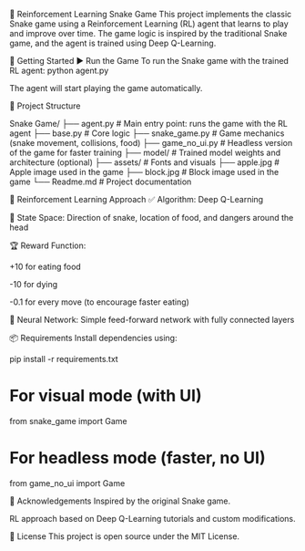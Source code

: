 🐍 Reinforcement Learning Snake Game
This project implements the classic Snake game using a Reinforcement Learning (RL) agent that learns to play and improve over time. The game logic is inspired by the traditional Snake game, and the agent is trained using Deep Q-Learning.

🚀 Getting Started
▶️ Run the Game
To run the Snake game with the trained RL agent:
python agent.py

The agent will start playing the game automatically.




📁 Project Structure

Snake Game/
├── agent.py # Main entry point: runs the game with the RL agent
├── base.py # Core logic
├── snake_game.py # Game mechanics (snake movement, collisions, food)
├── game_no_ui.py # Headless version of the game for faster training
├── model/ # Trained model weights and architecture (optional)
├── assets/ # Fonts and visuals
├── apple.jpg # Apple image used in the game
├── block.jpg # Block image used in the game
└── Readme.md # Project documentation





🧠 Reinforcement Learning Approach
✅ Algorithm: Deep Q-Learning

🎯 State Space: Direction of snake, location of food, and dangers around the head

🏆 Reward Function:

+10 for eating food

-10 for dying

-0.1 for every move (to encourage faster eating)

🧠 Neural Network: Simple feed-forward network with fully connected layers




📦 Requirements
Install dependencies using:

pip install -r requirements.txt



# For visual mode (with UI)
from snake_game import Game

# For headless mode (faster, no UI)
from game_no_ui import Game




🙌 Acknowledgements
Inspired by the original Snake game.

RL approach based on Deep Q-Learning tutorials and custom modifications.

📄 License
This project is open source under the MIT License.